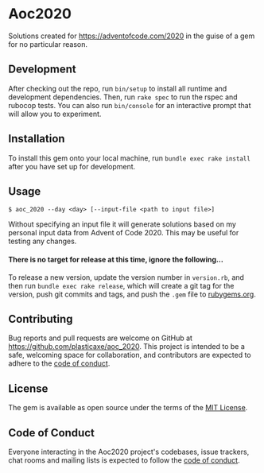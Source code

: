 # Aoc2020

Solutions created for https://adventofcode.com/2020 in the guise of a gem for no particular reason.

## Development

After checking out the repo, run `bin/setup` to install all runtime and development dependencies. Then, run `rake spec` to run the rspec and rubocop tests. 
You can also run `bin/console` for an interactive prompt that will allow you to experiment.

## Installation

To install this gem onto your local machine, run `bundle exec rake install` after you have set up for development.

## Usage

    $ aoc_2020 --day <day> [--input-file <path to input file>]
    
Without specifying an input file it will generate solutions based on my personal input data from Advent of Code 2020. This may be useful for testing any changes.

#### There is no target for release at this time, ignore the following...
To release a new version, update the version number in `version.rb`, and then run `bundle exec rake release`, which will create a git tag for the version, push git commits and tags, and push the `.gem` file to [rubygems.org](https://rubygems.org).

## Contributing

Bug reports and pull requests are welcome on GitHub at https://github.com/plasticaxe/aoc_2020. This project is intended to be a safe, welcoming space for collaboration, and contributors are expected to adhere to the [code of conduct](https://github.com/[USERNAME]/aoc_2020/blob/master/CODE_OF_CONDUCT.md).

## License

The gem is available as open source under the terms of the [MIT License](https://opensource.org/licenses/MIT).

## Code of Conduct

Everyone interacting in the Aoc2020 project's codebases, issue trackers, chat rooms and mailing lists is expected to follow the [code of conduct](https://github.com/plasticaxe/aoc_2020/blob/master/CODE_OF_CONDUCT.md).
